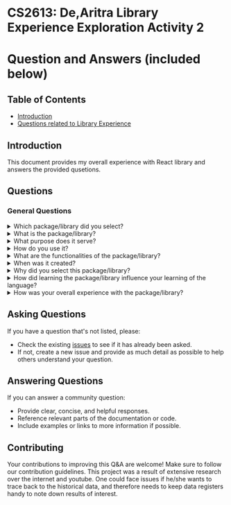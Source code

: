 # CS2613: De,Aritra Library Experience Exploration Activity 2


# Question and Answers (included below)

## Table of Contents
- [Introduction](#introduction)
- [Questions related to Library Experience](#questions)

## Introduction
This document provides my overall experience with React library and answers the provided qusetions.

## Questions

### General Questions
<details>
<summary>Which package/library did you select?</summary>
<p>

- I used the React library for Javascript. 

</p>

</details>

<details>
<summary>What is the package/library?</summary>
<p>

- React is a free and open-source front-end JavaScript library for building user interfaces based on components
- React can be used as a base in the development of single-page or mobile applications, as it's optimal for fetching rapidly changing data that needs to be recorded in the user interface.
</p>
</details>

<details>
<summary>What purpose does it serve?</summary>
<p>
  
- React served the purpose of helping me develop the calculator user-friendly interface and observe dynamic upadtes on every test run.
- I liked the fact that React allows developers to create interactive user interfaces using a declarative approach. This means that I described the UI state, and React had taken care of updating the components when the data changed, leading to more predictable and easier to understand code. This makes the user experience smoother and more responsive.
- I had utilized the React's useReducer hook for state management, which is particularly useful for complex state logic that involves multiple sub-values or when the next state depends on the previous one. The useReducer hook was the alternative option for useState usage.

</p>
</details>

<details>
<summary>How do you use it?</summary>
<p>
- First things first, I initialized my react environment and checked dry runs.
- In accord to my source code, I used it primarily for the functional implementation of my calculator.
- After that I created the calculator grid and checked whether it is being displayed as per my design specifications.
  In this process, I also updated the styles.css file to reflect my preferred colour tone for the calculator.
- After creating the main application design, I added functionality to the buttons. 
- My function handled events and specially created the new function reducer to create the use-reducer hook.
- References for use-reducer hook:
    [https://www.w3schools.com/react/react_usereducer.asp]
    [https://react.dev/reference/react/useReducer]
- I sequenced the operands and placed them internally in the grid to reflect changes.
- I felt React supported my testing needs and allowed me to effeciently catch errors. I liked the fact that the errors were very transparent and clearly mentioned on the screen.
- I was also able to make personal adjustments to the blocks.

</p>
</details>

<details>
<summary>What are the functionalities of the package/library?</summary>
<p>
- React is a declarative, efficient, and flexible JavaScript library for building user interfaces. It lets you compose complex UIs from small and isolated pieces of code called “components”.
- React handles everything that happens on the server side. It has a significant impact on front-end development, with thousands of sites already operating on it. This enables ReactJS developers to create versatile web apps with dynamic data that can work without reloading the page.
- React has mainly two components i.e. Function components and Class components:

  1. Functional Components
  When dealing with React, functional components are some of the most popular components you'll come across. These are nothing more than      JavaScript functions. By writing a JavaScript function, we can create a functional component for React. Data may or may not be passed as    parameters to these functions. The return value in functional Components is the JSX code to render to the DOM tree.

  2. Class Functions
  The class components are more difficult to understand than the functional components. Your program's functional components are oblivious    of each other, whereas the class components can collaborate. To create class-based components in React, we can use JavaScript ES6       
  classes. Information can be sent from one class component to another. The following React example shows a valid class-based component:

You can read more here: [https://www.microverse.org/blog/introduction-to-reactjs-a-guide-for-beginners]

- While handling internal data, I used props, but there are two types of data in React: props and state.
  The key difference is that the state is private and can be changed from within the component itself. Props are external, and not 
  controlled by the component itself. It’s passed down from components higher up the hierarchy, who also control the data.

A component can change its internal state directly. It can not change its props directly.
   - References for some good code in Tkinter:
    [https://realpython.com/tic-tac-toe-python/]
   - This reference is very helpful.
     [https://www.tutorialsteacher.com/python/create-gui-using-tkinter-python]
   
- This image below illustrates the main advantages and disadvanatges of React.
Reference: [https://www.simplilearn.com/tutorials/reactjs-tutorial]
<img width="676" alt="Screenshot 2024-02-26 at 5 54 20 AM" src="https://github.com/CS2613-WI24-FR01B/exploration-activity-2-aritrade001/assets/114476308/1137e6e3-1452-47a6-aa08-afd348de0891">

- Main Real Life Uses of React are:
  Facebook: As the company that created React, Facebook uses it extensively for news feeds and comments.

  Instagram: Provides smooth, dynamic user experience for its photo-sharing platform.

  Airbnb: To build and manage its user interface, enhancing the user experience for renting and booking accommodations.

  Netflix: Uses for fast, interactive user interfaces. I definitely wouldn't like my movie to start buffering during the climax scene. 

  WhatsApp Web: Provides responsive location sharing tools.

  Many other applications in the world use it competitively to enjoy advantages like lightweight architecture, effeicient testing process,    component based modelling etc.

</p>
</details>

<details>
<summary>When was it created?</summary>
<p>
  
- React was created by Jordan Walke, a software engineer at Facebook. It was first deployed on Facebook's news feed in 2011 and later on Instagram in 2012. React was open-sourced at JSConf US in May 2013. 

</p>
</details>

<details>
<summary>Why did you select this package/library?</summary>
<p>
- I selected this because it helped me as a beginner to explore the library and it is easy to test and functionally learn how to deploy the functional specification of my calculator. 
- React's rich ecosystem, including a wide range of development tools and reusable components, can speed up the development process. 
- I utilised the component based architecture, and the calculator needs a declarative UI to handle multiple user input change requests.
- The standard library is also under javascript, so it does not make me worry about external installs.
</p>
</details>

<details>
<summary>How did learning the package/library influence your learning of the language?</summary>
<p>
- It was compatible with javascript and helped me practice the core function concepts specially.
- It helped me research how to use the use-reducer hook.
- After every change, I ran the module to check my progress and this also helped me catch errors and debug the code accordingly.
- This project really gave me a sense how React can be used to handle large scale system requests.
  
</p>
</details>

<details>
<summary>How was your overall experience with the package/library?</summary>
<p>
- My overall experience with the package/libary was outstanding because I enjoyed the rich features of this library.
- I would definitely developers to make interesting projects using this library.
- I plan to use this library in my future possibly to create a day-to-day planner for watering my plants. I felt that there is great range 
  of manual customization possible in the library and the code can also be encrypted using secure packages. Supports containerization 
  priciples and I would once again boast about it's declarative UI capabilities and event handling performance metric.
</p>
</details>





## Asking Questions
If you have a question that's not listed, please:
- Check the existing [issues](#) to see if it has already been asked.
- If not, create a new issue and provide as much detail as possible to help others understand your question.

## Answering Questions
If you can answer a community question:
- Provide clear, concise, and helpful responses.
- Reference relevant parts of the documentation or code.
- Include examples or links to more information if possible.

## Contributing
Your contributions to improving this Q&A are welcome! Make sure to follow our contribution guidelines. This project was a result of extensive research over the internet and youtube. One could face issues if he/she wants to trace back to the historical data, and therefore needs to keep data registers handy to note down results of interest.
